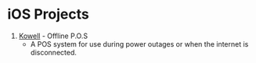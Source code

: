 # iOS Projects

1. <a href="https://github.com/devrun2016/Preview_Contents/tree/main/Kowell">Kowell</a> - Offline P.O.S
   - A POS system for use during power outages or when the internet is disconnected.
